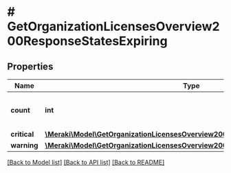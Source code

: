 # # GetOrganizationLicensesOverview200ResponseStatesExpiring

## Properties

Name | Type | Description | Notes
------------ | ------------- | ------------- | -------------
**count** | **int** | The number of expiring licenses | [optional]
**critical** | [**\Meraki\Model\GetOrganizationLicensesOverview200ResponseStatesExpiringCritical**](GetOrganizationLicensesOverview200ResponseStatesExpiringCritical.md) |  | [optional]
**warning** | [**\Meraki\Model\GetOrganizationLicensesOverview200ResponseStatesExpiringWarning**](GetOrganizationLicensesOverview200ResponseStatesExpiringWarning.md) |  | [optional]

[[Back to Model list]](../../README.md#models) [[Back to API list]](../../README.md#endpoints) [[Back to README]](../../README.md)
